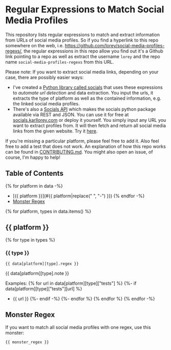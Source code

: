 # Regular Expressions to Match Social Media Profiles
This repository lists regular expressions to match and extract information from URLs of social media profiles.
So if you find a hyperlink to this repo somewhere on the web, i.e. https://github.com/lorey/social-media-profiles-regexs/, 
the regular expressions in this repo allow you find out it's a Github link pointing to a repo
as well as extract the username `lorey` and the repo name `social-media-profiles-regexs` from this URL.

Please note:
If you want to extract social media links, depending on your case, there are possibly easier ways:

* I've created a [Python library called socials](https://github.com/lorey/socials) that uses these expressions to *automate url detection* and data extraction.
You input the urls, it extracts the type of platform as well as the contained information, e.g. the linked social media profiles.
* There's also a [Socials API](https://github.com/lorey/socials-api) which makes the socials python package available via REST and JSON. 
You can use it for free at [socials.karllorey.com](http://socials.karllorey.com/) or deploy it yourself.
You simply input any URL you want to extract profiles from. It will then fetch and return all social media links from the given website. 
Try it [here](http://socials.karllorey.com/try).

If you're missing a particular platform, please feel free to add it.
Also feel free to add a test that does not work.
An explanation of how this repo works can be found in [CONTRIBUTING.md](CONTRIBUTING.md).
You might also open an issue, of course, I'm happy to help!

## Table of Contents
{% for platform in data -%}
- [{{ platform }}](#{{ platform|replace(" ", "-") }})
{% endfor -%}
- [Monster Regex](#monster-regex)


{% for platform, types in data.items() %}
## {{ platform }}
{% for type in types %}
### {{ type }}
```regex
{{ data[platform][type].regex }}
```
{{ data[platform][type].note }}

Examples: 
{% for url in data[platform][type]["tests"] %}
{%- if data[platform][type]["tests"][url] %}
- {{ url }}
{%- endif -%}
{%- endfor %}
{% endfor %}
{% endfor -%}

## Monster Regex
If you want to match all social media profiles with one regex, use this monster:

```regex
{{ monster_regex }}

```

